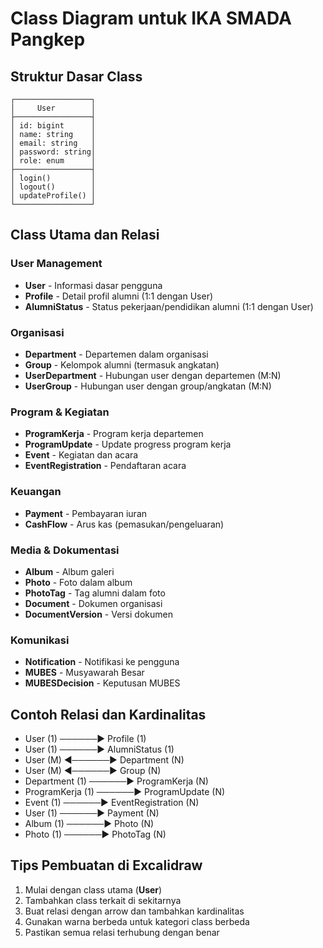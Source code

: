 # Class Diagram untuk IKA SMADA Pangkep

## Struktur Dasar Class

```
┌─────────────────┐
│     User        │
├─────────────────┤
│ id: bigint      │
│ name: string    │
│ email: string   │
│ password: string│
│ role: enum      │
├─────────────────┤
│ login()         │
│ logout()        │
│ updateProfile() │
└─────────────────┘
```

## Class Utama dan Relasi

### User Management
- **User** - Informasi dasar pengguna
- **Profile** - Detail profil alumni (1:1 dengan User)
- **AlumniStatus** - Status pekerjaan/pendidikan alumni (1:1 dengan User)

### Organisasi
- **Department** - Departemen dalam organisasi
- **Group** - Kelompok alumni (termasuk angkatan)
- **UserDepartment** - Hubungan user dengan departemen (M:N)
- **UserGroup** - Hubungan user dengan group/angkatan (M:N)

### Program & Kegiatan
- **ProgramKerja** - Program kerja departemen
- **ProgramUpdate** - Update progress program kerja
- **Event** - Kegiatan dan acara
- **EventRegistration** - Pendaftaran acara

### Keuangan
- **Payment** - Pembayaran iuran
- **CashFlow** - Arus kas (pemasukan/pengeluaran)

### Media & Dokumentasi
- **Album** - Album galeri
- **Photo** - Foto dalam album
- **PhotoTag** - Tag alumni dalam foto
- **Document** - Dokumen organisasi
- **DocumentVersion** - Versi dokumen

### Komunikasi
- **Notification** - Notifikasi ke pengguna
- **MUBES** - Musyawarah Besar
- **MUBESDecision** - Keputusan MUBES

## Contoh Relasi dan Kardinalitas

- User (1) ──────► Profile (1)
- User (1) ──────► AlumniStatus (1)
- User (M) ◄──────► Department (N)
- User (M) ◄──────► Group (N)
- Department (1) ──────► ProgramKerja (N)
- ProgramKerja (1) ──────► ProgramUpdate (N)
- Event (1) ──────► EventRegistration (N)
- User (1) ──────► Payment (N)
- Album (1) ──────► Photo (N)
- Photo (1) ──────► PhotoTag (N)

## Tips Pembuatan di Excalidraw

1. Mulai dengan class utama (**User**)
2. Tambahkan class terkait di sekitarnya
3. Buat relasi dengan arrow dan tambahkan kardinalitas
4. Gunakan warna berbeda untuk kategori class berbeda
5. Pastikan semua relasi terhubung dengan benar

